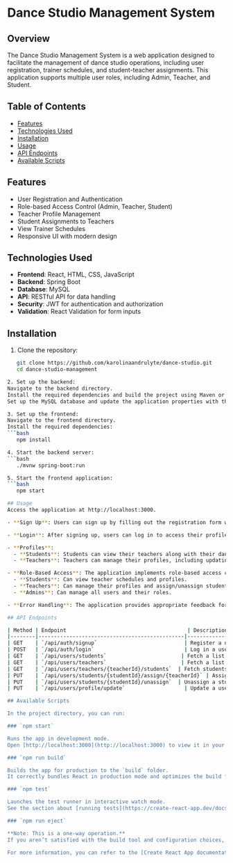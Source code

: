 # Dance Studio Management System

## Overview

The Dance Studio Management System is a web application designed to facilitate the management of dance studio operations, including user registration, trainer schedules, and student-teacher assignments. This application supports multiple user roles, including Admin, Teacher, and Student.

## Table of Contents

- [Features](#features)
- [Technologies Used](#technologies-used)
- [Installation](#installation)
- [Usage](#usage)
- [API Endpoints](#api-endpoints)
- [Available Scripts](#scripts)

## Features

- User Registration and Authentication
- Role-based Access Control (Admin, Teacher, Student)
- Teacher Profile Management
- Student Assignments to Teachers
- View Trainer Schedules
- Responsive UI with modern design

## Technologies Used

- **Frontend**: React, HTML, CSS, JavaScript
- **Backend**: Spring Boot
- **Database**: MySQL
- **API**: RESTful API for data handling
- **Security**: JWT for authentication and authorization
- **Validation**: React Validation for form inputs

## Installation

1. Clone the repository:
```bash
   git clone https://github.com/karolinaandrulyte/dance-studio.git
   cd dance-studio-management

2. Set up the backend:
Navigate to the backend directory.
Install the required dependencies and build the project using Maven or Gradle.
Set up the MySQL database and update the application properties with the database credentials.

3. Set up the frontend:
Navigate to the frontend directory.
Install the required dependencies:
```bash
   npm install

4. Start the backend server:
```bash
   ./mvnw spring-boot:run

5. Start the frontend application:
```bash
   npm start

## Usage
Access the application at http://localhost:3000.

- **Sign Up**: Users can sign up by filling out the registration form with their username, email, first name, last name, and password. They can also choose to register as a Teacher.

- **Login**: After signing up, users can log in to access their profiles. The application supports different roles, and users will be directed to their respective dashboards based on their roles.

- **Profiles**: 
  - **Students**: Students can view their teachers along with their dance styles and schedules in the Student Board.
  - **Teachers**: Teachers can manage their profiles, including updating their dance styles and descriptions. They can also view the students assigned to them in their Teacher Board.

- **Role-Based Access**: The application implements role-based access control, allowing different functionalities based on user roles:
  - **Students**: Can view teacher schedules and profiles.
  - **Teachers**: Can manage their profiles and assign/unassign students.
  - **Admins**: Can manage all users and their roles.

- **Error Handling**: The application provides appropriate feedback for actions like successful registration, login failures, and other operations to enhance user experience.

## API Endpoints

| Method | Endpoint                                       | Description                                |
|--------|-----------------------------------------------|--------------------------------------------|
| GET    | `/api/auth/signup`                            | Register a new user.                      |
| POST   | `/api/auth/login`                             | Log in a user and return JWT token.      |
| GET    | `/api/users/students`                        | Fetch a list of all students (accessible by Admins and Teachers). |
| GET    | `/api/users/teachers`                        | Fetch a list of all teachers (accessible by Admins). |
| GET    | `/api/users/teachers/{teacherId}/students`  | Fetch students assigned to a specific teacher. |
| PUT    | `/api/users/students/{studentId}/assign/{teacherId}` | Assign a student to a teacher.          |
| PUT    | `/api/users/students/{studentId}/unassign`  | Unassign a student from a teacher.       |
| PUT    | `/api/users/profile/update`                   | Update a user's profile.                  |

## Available Scripts

In the project directory, you can run:

### `npm start`

Runs the app in development mode.  
Open [http://localhost:3000](http://localhost:3000) to view it in your browser.

### `npm run build`

Builds the app for production to the `build` folder.  
It correctly bundles React in production mode and optimizes the build for the best performance.

### `npm test`

Launches the test runner in interactive watch mode.  
See the section about [running tests](https://create-react-app.dev/docs/running-tests/) for more information.

### `npm run eject`

**Note: This is a one-way operation.**  
If you aren’t satisfied with the build tool and configuration choices, you can eject at any time. This command will remove the single build dependency from your project.

For more information, you can refer to the [Create React App documentation](https://create-react-app.dev/docs/getting-started/).
